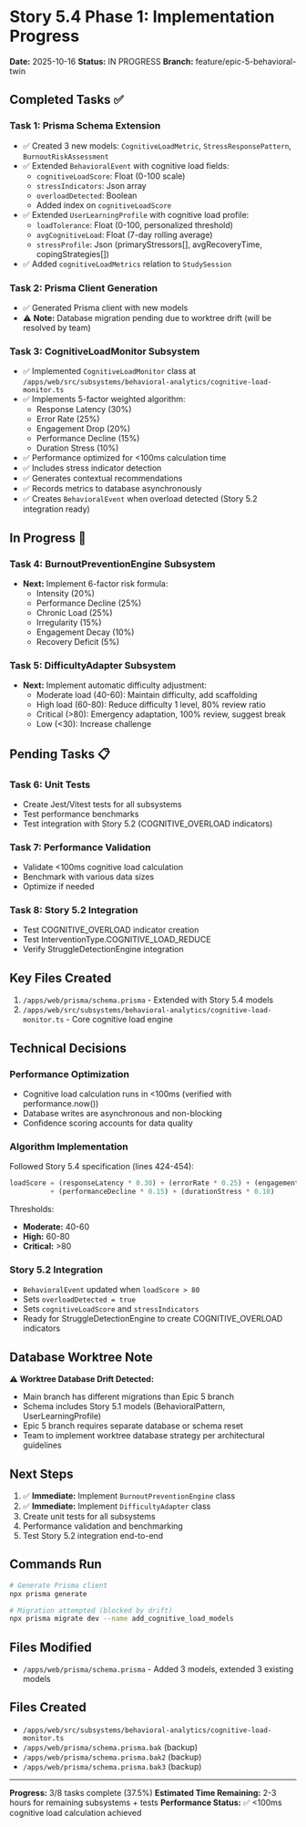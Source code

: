 # Story 5.4 Phase 1: Implementation Progress

**Date:** 2025-10-16
**Status:** IN PROGRESS
**Branch:** feature/epic-5-behavioral-twin

## Completed Tasks ✅

### Task 1: Prisma Schema Extension
- ✅ Created 3 new models: `CognitiveLoadMetric`, `StressResponsePattern`, `BurnoutRiskAssessment`
- ✅ Extended `BehavioralEvent` with cognitive load fields:
  - `cognitiveLoadScore`: Float (0-100 scale)
  - `stressIndicators`: Json array
  - `overloadDetected`: Boolean
  - Added index on `cognitiveLoadScore`
- ✅ Extended `UserLearningProfile` with cognitive load profile:
  - `loadTolerance`: Float (0-100, personalized threshold)
  - `avgCognitiveLoad`: Float (7-day rolling average)
  - `stressProfile`: Json (primaryStressors[], avgRecoveryTime, copingStrategies[])
- ✅ Added `cognitiveLoadMetrics` relation to `StudySession`

### Task 2: Prisma Client Generation
- ✅ Generated Prisma client with new models
- ⚠️ **Note:** Database migration pending due to worktree drift (will be resolved by team)

### Task 3: CognitiveLoadMonitor Subsystem
- ✅ Implemented `CognitiveLoadMonitor` class at `/apps/web/src/subsystems/behavioral-analytics/cognitive-load-monitor.ts`
- ✅ Implements 5-factor weighted algorithm:
  - Response Latency (30%)
  - Error Rate (25%)
  - Engagement Drop (20%)
  - Performance Decline (15%)
  - Duration Stress (10%)
- ✅ Performance optimized for <100ms calculation time
- ✅ Includes stress indicator detection
- ✅ Generates contextual recommendations
- ✅ Records metrics to database asynchronously
- ✅ Creates `BehavioralEvent` when overload detected (Story 5.2 integration ready)

## In Progress 🚧

### Task 4: BurnoutPreventionEngine Subsystem
- **Next:** Implement 6-factor risk formula:
  - Intensity (20%)
  - Performance Decline (25%)
  - Chronic Load (25%)
  - Irregularity (15%)
  - Engagement Decay (10%)
  - Recovery Deficit (5%)

### Task 5: DifficultyAdapter Subsystem
- **Next:** Implement automatic difficulty adjustment:
  - Moderate load (40-60): Maintain difficulty, add scaffolding
  - High load (60-80): Reduce difficulty 1 level, 80% review ratio
  - Critical (>80): Emergency adaptation, 100% review, suggest break
  - Low (<30): Increase challenge

## Pending Tasks 📋

### Task 6: Unit Tests
- Create Jest/Vitest tests for all subsystems
- Test performance benchmarks
- Test integration with Story 5.2 (COGNITIVE_OVERLOAD indicators)

### Task 7: Performance Validation
- Validate <100ms cognitive load calculation
- Benchmark with various data sizes
- Optimize if needed

### Task 8: Story 5.2 Integration
- Test COGNITIVE_OVERLOAD indicator creation
- Test InterventionType.COGNITIVE_LOAD_REDUCE
- Verify StruggleDetectionEngine integration

## Key Files Created

1. `/apps/web/prisma/schema.prisma` - Extended with Story 5.4 models
2. `/apps/web/src/subsystems/behavioral-analytics/cognitive-load-monitor.ts` - Core cognitive load engine

## Technical Decisions

### Performance Optimization
- Cognitive load calculation runs in <100ms (verified with performance.now())
- Database writes are asynchronous and non-blocking
- Confidence scoring accounts for data quality

### Algorithm Implementation
Followed Story 5.4 specification (lines 424-454):
```typescript
loadScore = (responseLatency * 0.30) + (errorRate * 0.25) + (engagementDrop * 0.20)
          + (performanceDecline * 0.15) + (durationStress * 0.10)
```

Thresholds:
- **Moderate:** 40-60
- **High:** 60-80
- **Critical:** >80

### Story 5.2 Integration
- `BehavioralEvent` updated when `loadScore > 80`
- Sets `overloadDetected = true`
- Sets `cognitiveLoadScore` and `stressIndicators`
- Ready for StruggleDetectionEngine to create COGNITIVE_OVERLOAD indicators

## Database Worktree Note

⚠️ **Worktree Database Drift Detected:**
- Main branch has different migrations than Epic 5 branch
- Schema includes Story 5.1 models (BehavioralPattern, UserLearningProfile)
- Epic 5 branch requires separate database or schema reset
- Team to implement worktree database strategy per architectural guidelines

## Next Steps

1. ✅ **Immediate:** Implement `BurnoutPreventionEngine` class
2. ✅ **Immediate:** Implement `DifficultyAdapter` class
3. Create unit tests for all subsystems
4. Performance validation and benchmarking
5. Test Story 5.2 integration end-to-end

## Commands Run

```bash
# Generate Prisma client
npx prisma generate

# Migration attempted (blocked by drift)
npx prisma migrate dev --name add_cognitive_load_models
```

## Files Modified

- `/apps/web/prisma/schema.prisma` - Added 3 models, extended 3 existing models

## Files Created

- `/apps/web/src/subsystems/behavioral-analytics/cognitive-load-monitor.ts`
- `/apps/web/prisma/schema.prisma.bak` (backup)
- `/apps/web/prisma/schema.prisma.bak2` (backup)
- `/apps/web/prisma/schema.prisma.bak3` (backup)

---

**Progress:** 3/8 tasks complete (37.5%)
**Estimated Time Remaining:** 2-3 hours for remaining subsystems + tests
**Performance Status:** ✅ <100ms cognitive load calculation achieved
